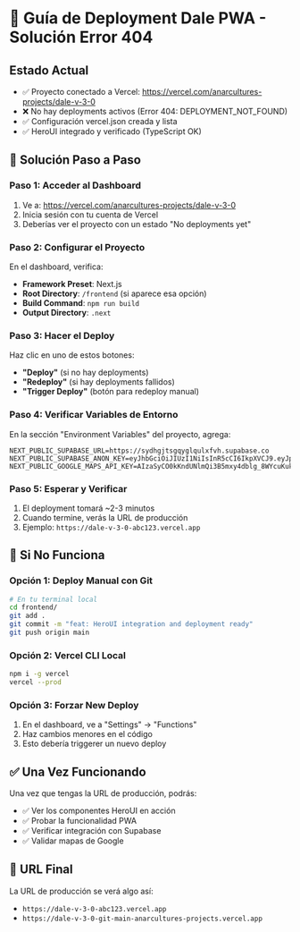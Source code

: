 # 🚀 Guía de Deployment Dale PWA - Solución Error 404

## Estado Actual
- ✅ Proyecto conectado a Vercel: https://vercel.com/anarcultures-projects/dale-v-3-0
- ❌ No hay deployments activos (Error 404: DEPLOYMENT_NOT_FOUND)
- ✅ Configuración vercel.json creada y lista
- ✅ HeroUI integrado y verificado (TypeScript OK)

## 🎯 Solución Paso a Paso

### Paso 1: Acceder al Dashboard
1. Ve a: https://vercel.com/anarcultures-projects/dale-v-3-0
2. Inicia sesión con tu cuenta de Vercel
3. Deberías ver el proyecto con un estado "No deployments yet"

### Paso 2: Configurar el Proyecto
En el dashboard, verifica:
- **Framework Preset**: Next.js
- **Root Directory**: `/frontend` (si aparece esa opción)
- **Build Command**: `npm run build`
- **Output Directory**: `.next`

### Paso 3: Hacer el Deploy
Haz clic en uno de estos botones:
- **"Deploy"** (si no hay deployments)
- **"Redeploy"** (si hay deployments fallidos)
- **"Trigger Deploy"** (botón para redeploy manual)

### Paso 4: Verificar Variables de Entorno
En la sección "Environment Variables" del proyecto, agrega:
```
NEXT_PUBLIC_SUPABASE_URL=https://sydhgjtsgqyglqulxfvh.supabase.co
NEXT_PUBLIC_SUPABASE_ANON_KEY=eyJhbGciOiJIUzI1NiIsInR5cCI6IkpXVCJ9.eyJpc3MiOiJzdXBhYmFzZSIsInJlZiI6InN5ZGhnanRzZ3F5Z2xxdWx4ZnZoIiwicm9sZSI6ImFub24iLCJpYXQiOjE3NjE3MjAwNzMsImV4cCI6MjA3NzI5NjA3M30.0SnYKxc2_bbU_yMKp_rkKV7R5eyE32qZgETFAWrOqCg
NEXT_PUBLIC_GOOGLE_MAPS_API_KEY=AIzaSyCO0kKndUNlmQi3B5mxy4dblg_8WYcuKuk
```

### Paso 5: Esperar y Verificar
1. El deployment tomará ~2-3 minutos
2. Cuando termine, verás la URL de producción
3. Ejemplo: `https://dale-v-3-0-abc123.vercel.app`

## 🔧 Si No Funciona

### Opción 1: Deploy Manual con Git
```bash
# En tu terminal local
cd frontend/
git add .
git commit -m "feat: HeroUI integration and deployment ready"
git push origin main
```

### Opción 2: Vercel CLI Local
```bash
npm i -g vercel
vercel --prod
```

### Opción 3: Forzar New Deploy
1. En el dashboard, ve a "Settings" → "Functions"
2. Haz cambios menores en el código
3. Esto debería triggerer un nuevo deploy

## ✅ Una Vez Funcionando
Una vez que tengas la URL de producción, podrás:
- ✅ Ver los componentes HeroUI en acción
- ✅ Probar la funcionalidad PWA
- ✅ Verificar integración con Supabase
- ✅ Validar mapas de Google

## 📱 URL Final
La URL de producción se verá algo así:
- `https://dale-v-3-0-abc123.vercel.app`
- `https://dale-v-3-0-git-main-anarcultures-projects.vercel.app`